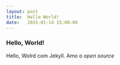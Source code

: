 ```yaml
---
layout: post
title:  Hello World!
date:   2015-01-14 15:00:00
---
```

<h3>Hello, World!</h3>
<p>Hello, Wolrd com Jekyll. Amo o <i>open source</i></p>